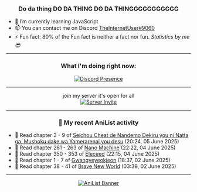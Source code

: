 <div align="center">

### Do da thing DO DA THING DO DA THINGGGGGGGGGGG
</div>

- 🌱 I’m currently learning JavaScript
- 📫 You can contact me on Discord [TheInternetUser#9060](https://discord.com/users/534117072796385300)
- ⚡ Fun fact: 80% of the Fun fact is neither a fact nor fun. _Statistics by me 😎_
<hr>

<div align="center">

### What I'm doing right now:
[![Discord Presence](https://lanyard.cnrad.dev/api/534117072796385300)](https://discord.com/users/534117072796385300)
<hr>

join my server it's open for all <br>
[![Server Invite](https://invidget.switchblade.xyz/bfYgVHxrSs)](https://discord.gg/bfYgVHxrSs)

<hr>
  
### 🌸 My recent AniList activity

</div>

<!-- ANILIST_ACTIVITY:start -->

-   📖 Read chapter 3 - 9 of [Seichou Cheat de Nandemo Dekiru you ni Natta ga, Mushoku dake wa Yamerarenai you desu](https://anilist.co/manga/100732) (20:24, 05 June 2025)
-   📖 Read chapter 261 - 263 of [Nano Machine](https://anilist.co/manga/120980) (22:22, 04 June 2025)
-   📖 Read chapter 350 - 353 of [Eleceed](https://anilist.co/manga/106929) (22:15, 04 June 2025)
-   📖 Read chapter 1 - 7 of [Gwangyeyeokjeon](https://anilist.co/manga/176592) (18:37, 02 June 2025)
-   📖 Read chapter 38 - 41 of [Brave New World](https://anilist.co/manga/122161) (03:39, 02 June 2025)

<!-- ANILIST_ACTIVITY:end -->
<hr>

<div align="center">

[![AniList Banner](https://img.anili.st/User/929966)](https://anilist.co/user/TheInternetUser)

<!-- ![Profile views](https://gpvc.arturio.dev/TheInternetUse7) Since 2023-01-09 -->
<br>


</div>
